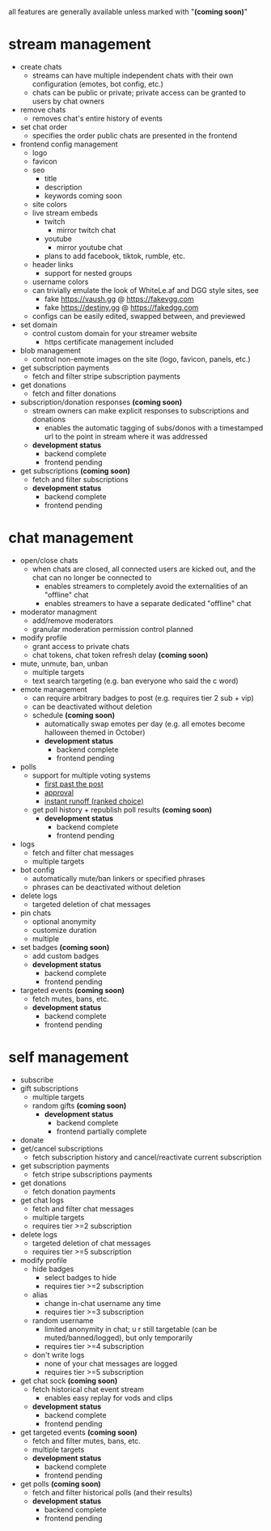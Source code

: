 all features are generally available unless marked with "**(coming soon)**"

# stream management
- create chats
    - streams can have multiple independent chats with their own configuration (emotes, bot config, etc.)
    - chats can be public or private; private access can be granted to users by chat owners
- remove chats
    - removes chat's entire history of events
- set chat order
    - specifies the order public chats are presented in the frontend
- frontend config management
    - logo
    - favicon
    - seo
        - title
        - description
        - keywords coming soon
    - site colors
    - live stream embeds
        - twitch
            - mirror twitch chat
        - youtube
            - mirror youtube chat
        - plans to add facebook, tiktok, rumble, etc.
    - header links
        - support for nested groups
    - username colors
    - can trivially emulate the look of WhiteLe.af and DGG style sites, see
        - fake https://vaush.gg @ https://fakevgg.com
        - fake https://destiny.gg @ https://fakedgg.com
    - configs can be easily edited, swapped between, and previewed
- set domain
    - control custom domain for your streamer website
        - https certificate management included
- blob management
    - control non-emote images on the site (logo, favicon, panels, etc.)
- get subscription payments
    - fetch and filter stripe subscription payments
- get donations
    - fetch and filter donations
- subscription/donation responses **(coming soon)**
    - stream owners can make explicit responses to subscriptions and donations
        - enables the automatic tagging of subs/donos with a timestamped url to the point in stream where it was addressed
    - **development status**
        - backend complete
        - frontend pending
- get subscriptions **(coming soon)**
    - fetch and filter subscriptions
    - **development status**
        - backend complete
        - frontend pending

# chat management
- open/close chats
    - when chats are closed, all connected users are kicked out, and the chat can no longer be connected to
        - enables streamers to completely avoid the externalities of an "offline" chat
        - enables streamers to have a separate dedicated "offline" chat
- moderator managment
    - add/remove moderators
    - granular moderation permission control planned
- modify profile
    - grant access to private chats
    - chat tokens, chat token refresh delay **(coming soon)**
- mute, unmute, ban, unban
    - multiple targets
    - text search targeting (e.g. ban everyone who said the c word)
- emote management
    - can require arbitrary badges to post (e.g. requires tier 2 sub + vip)
    - can be deactivated without deletion
    - schedule **(coming soon)**
        - automatically swap emotes per day (e.g. all emotes become halloween themed in October)
        - **development status**
            - backend complete
            - frontend pending
- polls
    - support for multiple voting systems
        - [first past the post](https://en.wikipedia.org/wiki/First-past-the-post_voting)
        - [approval](https://en.wikipedia.org/wiki/Approval_voting)
        - [instant runoff (ranked choice)](https://en.wikipedia.org/wiki/Instant-runoff_voting)
    - get poll history + republish poll results **(coming soon)**
        - **development status**
            - backend complete
            - frontend pending
- logs
    - fetch and filter chat messages
    - multiple targets
- bot config
    - automatically mute/ban linkers or specified phrases
    - phrases can be deactivated without deletion
- delete logs
    - targeted deletion of chat messages
- pin chats
    - optional anonymity
    - customize duration
    - multiple
- set badges **(coming soon)**
    - add custom badges
    - **development status**
        - backend complete
        - frontend pending
- targeted events **(coming soon)**
    - fetch mutes, bans, etc.
    - **development status**
        - backend complete
        - frontend pending

# self management
- subscribe
- gift subscriptions
    - multiple targets
    - random gifts **(coming soon)**
        - **development status**
            - backend complete
            - frontend partially complete
- donate
- get/cancel subscriptions
    - fetch subscription history and cancel/reactivate current subscription
- get subscription payments
    - fetch stripe subscriptions payments
- get donations
    - fetch donation payments
- get chat logs
    - fetch and filter chat messages
    - multiple targets
    - requires tier >=2 subscription
- delete logs
    - targeted deletion of chat messages
    - requires tier >=5 subscription
- modify profile
    - hide badges
        - select badges to hide
        - requires tier >=2 subscription
    - alias
        - change in-chat username any time
        - requires tier >=3 subscription
    - random username
        - limited anonymity in chat; u r still targetable (can be muted/banned/logged), but only temporarily
        - requires tier >=4 subscription
    - don't write logs
        - none of your chat messages are logged
        - requires tier >=5 subscription
- get chat sock **(coming soon)**
    - fetch historical chat event stream
        - enables easy replay for vods and clips
    - **development status**
        - backend complete
        - frontend pending
- get targeted events **(coming soon)**
    - fetch and filter mutes, bans, etc.
    - multiple targets
    - **development status**
        - backend complete
        - frontend pending
- get polls **(coming soon)**
    - fetch and filter historical polls (and their results)
    - **development status**
        - backend complete
        - frontend pending
